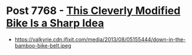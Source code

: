 # Post 7768 - [This Cleverly Modified Bike Is a Sharp Idea](https://www.ifixit.com/News/7768/modified-bike-in-mumbai)

- https://valkyrie.cdn.ifixit.com/media/2013/08/05155444/down-in-the-bamboo-bike-belt.jpeg
